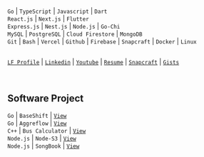 ``Go`` | ``TypeScript`` | ``Javascript`` | ``Dart`` <br />
``React.js`` | ``Next.js`` | ``Flutter`` <br />
``Express.js`` | ``Nest.js`` | ``Node.js`` | ``Go-Chi`` <br /> 
``MySQL`` | ``PostgreSQL`` | ``Cloud Firestore`` | ``MongoDB`` <br />
``Git`` | ``Bash`` | ``Vercel`` | ``Github`` | ``Firebase`` | ``Snapcraft`` | ``Docker`` | ``Linux``

## 
[`LF Profile`](https://openprofile.dev/profile/kentlouisetonino) |  [`Linkedin`](https://www.linkedin.com/in/kentlouisetonino) | [`Youtube`](https://www.youtube.com/@kentlouisetonino) | [`Resume`](https://drive.google.com/file/d/1D1ZFMrfAA-dcuUJ9oHkQIJcBV1JNRW4w/view?usp=sharing) | [`Snapcraft`](https://snapcraft.io/publisher/kentlouisetonino) | [`Gists`](https://gist.github.com/kentlouisetonino)

<br />

## Software Project
``Go`` | ``BaseShift`` | [`View`](https://github.com/kentlouisetonino/baseshift) <br />
``Go`` | ``Aggreflow`` | [`View`](https://github.com/kentlouisetonino/aggreflow) <br />
``C++`` | ``Bus Calculator`` | [`View`](https://github.com/kentlouisetonino/bus-calculator) <br />
``Node.js`` | ``Node-S3`` | [`View`](https://github.com/kentlouisetonino/node-s3) <br />
``Node.js`` | ``SongBook`` | [`View`](https://github.com/kentlouisetonino/songbook) <br />

